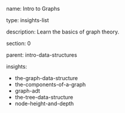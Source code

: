 name: Intro to Graphs

type: insights-list

description: Learn the basics of graph theory.

section: 0

parent: intro-data-structures

insights:
  - the-graph-data-structure
  - the-components-of-a-graph
  - graph-adt
  - the-tree-data-structure
  - node-height-and-depth
